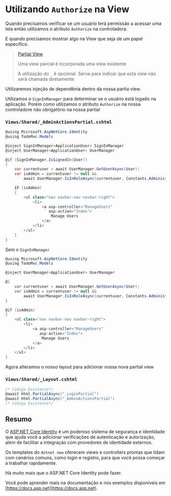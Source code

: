 # Utilizando `Authorize` na View

Quando precisamos verificar se um usuário terá permissão a acessar uma tela então utilizamos o atributo `Authorize` na controladora.

E quando precisamos mostrar algo na View que seja de um papel específico.

> [Partial View](https://docs.microsoft.com/pt-br/aspnet/core/mvc/views/partial)
> 
> Uma view parcial é incorporada uma view existente
> 
> A utilização do `_` é opcional. Serve para indicar que esta view não serã chamada diretamente

Utilizaremos injeção de dependênia dentro da nossa partia view.

Utilizamos o `SignInManager` para determinar se o usuário está logado na aplicação. Porém como utilizamos o atributo `Authorize` na nossa controladore não obrigatório na nossa partial 

### `Views/Shared/_AdminActionsPartial.cshtml`

```csharp
@using Microsoft.AspNetCore.Identity
@using TodoMvc.Models

@inject SignInManager<ApplicationUser> SignInManager
@inject UserManager<ApplicationUser> UserManager

@if (SignInManager.IsSignedIn(User))
{
    var currentuser = await UserManager.GetUserAsync(User);
    var isAdmin = currentuser != null &&
        await UserManager.IsInRoleAsync(currentuser, Constants.AdministratorRole);

    if (isAdmin)
    {
        <ul class="nav navbar-nav navbar-right">
            <li>
                <a asp-controller="ManageUsers"
                   asp-action="Index">
                    Manage Users
                </a>
            </li>
        </ul>
    }
}
```

Sem o `SignInManager`

```csharp
@using Microsoft.AspNetCore.Identity
@using TodoMvc.Models

@inject UserManager<ApplicationUser> UserManager

@{
    var currentuser = await UserManager.GetUserAsync(User);
    var isAdmin = currentuser != null &&
        await UserManager.IsInRoleAsync(currentuser, Constants.AdministratorRole);
}

@if (isAdmin)
{
    <ul class="nav navbar-nav navbar-right">
        <li>
            <a asp-controller="ManageUsers"
               asp-action="Index">
                Manage Users
            </a>
        </li>
    </ul>
}
```

Agora alteramos o nosso layout para adicionar nossa nova partial view

### `Views/Shared/_Layout.cshtml`

```csharp
/* Código Existente*/
@await Html.PartialAsync("_LoginPartial")
@await Html.PartialAsync("_AdminActionsPartial")
/* Código Existente*/
```

## Resumo

O [ASP.NET Core Identity](https://docs.microsoft.com/pt-br/aspnet/core/security/authentication/identity) é um poderoso sistema de segurança e identidade que ajuda você a adicionar verificações de autenticação e autorização, além de facilitar a integração com provedores de identidade externos.

Os templates do `dotnet new` oferecem views e controllers prontas que lidam com cenários comuns, como login e registro, para que você possa começar a trabalhar rapidamente.

Há muito mais que o ASP.NET Core Identity pode fazer.

Você pode aprender mais na documentação e nos exemplos disponíveis em [https://docs.asp.net](https://docs.asp.net).